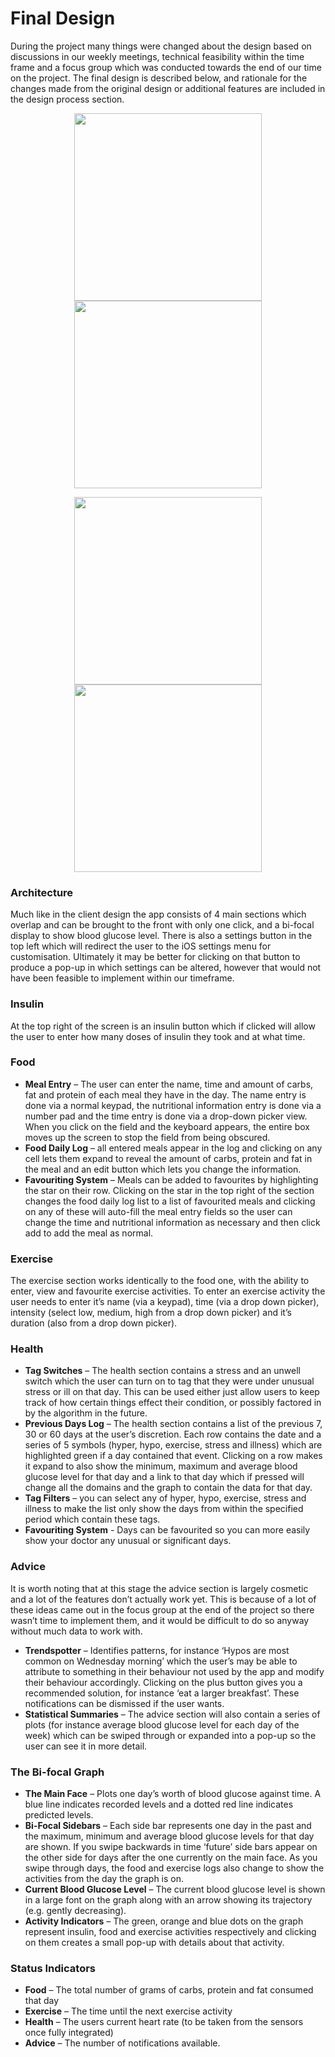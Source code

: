 # Final Design

During the project many things were changed about the design based on discussions in our weekly meetings, technical feasibility within the time frame and a focus group which was conducted towards the end of our time on the project. The final design is described below, and rationale for the changes made from the original design or additional features are included in the design process section.


<p align="center">
 <img src="https://raw.githubusercontent.com/danwells96/ARISES/master/DocFiles/img/fooddomain.png" width="300" />
 <img src="https://raw.githubusercontent.com/danwells96/ARISES/master/DocFiles/img/exercisedomain.png" width="300" />
</p>
<p align="center">
 <img src="https://raw.githubusercontent.com/danwells96/ARISES/master/DocFiles/img/healthdomain.png" width="300" />
 <img src="https://raw.githubusercontent.com/danwells96/ARISES/master/DocFiles/img/advicedomain.png" width="300" />
</p>
  
### Architecture

Much like in the client design the app consists of 4 main sections which overlap and can be brought to the front with only one click, and a bi-focal display to show blood glucose level. There is also a settings button in the top left which will redirect the user to the iOS settings menu for customisation. Ultimately it may be better for clicking on that button to produce a pop-up in which settings can be altered, however that would not have been feasible to implement within our timeframe.

### Insulin

At the top right of the screen is an insulin button which if clicked will allow the user to enter how many doses of insulin they took and at what time.

### Food
* **Meal Entry** – The user can enter the name, time and amount of carbs, fat and protein of each meal they have in the day. The name entry is done via a normal keypad, the nutritional information entry is done via a number pad and the time entry is done via a drop-down picker view. When you click on the field and the keyboard appears, the entire box moves up the screen to stop the field from being obscured. 
* **Food Daily Log** – all entered meals appear in the log and clicking on any cell lets them expand to reveal the amount of carbs, protein and fat in the meal and an edit button which lets you change the information.
* **Favouriting System** – Meals can be added to favourites by highlighting the star on their row. Clicking on the star in the top right of the section changes the food daily log list to a list of favourited meals and clicking on any of these will auto-fill the meal entry fields so the user can change the time and nutritional information as necessary and then click add to add the meal as normal.

### Exercise
The exercise section works identically to the food one, with the ability to enter, view and favourite exercise activities. To enter an exercise activity the user needs to enter it’s name (via a keypad), time (via a drop down picker), intensity (select low, medium, high from a drop down picker) and it’s duration (also from a drop down picker).

### Health
*	**Tag Switches** – The health section contains a stress and an unwell switch which the user can turn on to tag that they were under unusual stress or ill on that day. This can be used either just allow users to keep track of how certain things effect their condition, or possibly factored in by the algorithm in the future.
* **Previous Days Log** – The health section contains a list of the previous 7, 30 or 60 days at the user’s discretion. Each row contains the date and a series of 5 symbols (hyper, hypo, exercise, stress and illness) which are highlighted green if a day contained that event. Clicking on a row makes it expand to also show the minimum, maximum and average blood glucose level for that day and a link to that day which if pressed will change all the domains and the graph to contain the data for that day.
* **Tag Filters** – you can select any of hyper, hypo, exercise, stress and illness to make the list only show the days from within the specified period which contain these tags.
* **Favouriting System** - Days can be favourited so you can more easily show your doctor any unusual or significant days.

### Advice
It is worth noting that at this stage the advice section is largely cosmetic and a lot of the features don’t actually work yet. This is because of a lot of these ideas came out in the focus group at the end of the project so there wasn’t time to implement them, and it would be difficult to do so anyway without much data to work with.
* **Trendspotter** – Identifies patterns, for instance ‘Hypos are most common on Wednesday morning’ which the user’s may be able to attribute to something in their behaviour not used by the app and modify their behaviour accordingly. Clicking on the plus button gives you a recommended solution, for instance ‘eat a larger breakfast’. These notifications can be dismissed if the user wants.
*	**Statistical Summaries** – The advice section will also contain a series of plots (for instance average blood glucose level for each day of the week) which can be swiped through or expanded into a pop-up so the user can see it in more detail.

### The Bi-focal Graph
*	**The Main Face** – Plots one day’s worth of blood glucose against time. A blue line indicates recorded levels and a dotted red line indicates predicted levels.
* **Bi-Focal Sidebars** – Each side bar represents one day in the past and the maximum, minimum and average blood glucose levels for that day are shown. If you swipe backwards in time ‘future’ side bars appear on the other side for days after the one currently on the main face. As you swipe through days, the food and exercise logs also change to show the activities from the day the graph is on.
*	**Current Blood Glucose Level** – The current blood glucose level is shown in a large font on the graph along with an arrow showing its trajectory (e.g. gently decreasing).
* **Activity Indicators** – The green, orange and blue dots on the graph represent insulin, food and exercise activities respectively and clicking on them creates a small pop-up with details about that activity.

### Status Indicators
* **Food** – The total number of grams of carbs, protein and fat consumed that day
* **Exercise** – The time until the next exercise activity
* **Health** – The users current heart rate (to be taken from the sensors once fully integrated)
* **Advice** – The number of notifications available.
